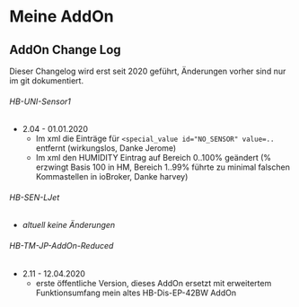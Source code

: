 
# Meine AddOn


## AddOn Change Log

Dieser Changelog wird erst seit 2020 geführt, Änderungen vorher sind nur im git dokumentiert.


###### HB-UNI-Sensor1

- 2.04 - 01.01.2020
  - Im xml die Einträge für `<special_value id="NO_SENSOR" value=..` entfernt (wirkungslos, Danke Jerome)
  - Im xml den HUMIDITY Eintrag auf Bereich 0..100% geändert (% erzwingt Basis 100 in HM, Bereich 1..99% führte zu minimal falschen Kommastellen in ioBroker, Danke harvey)


###### HB-SEN-LJet

- *altuell keine Änderungen*


###### HB-TM-JP-AddOn-Reduced

- 2.11 - 12.04.2020
  - erste öffentliche Version, dieses AddOn ersetzt mit erweitertem Funktionsumfang mein altes HB-Dis-EP-42BW AddOn
